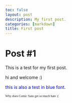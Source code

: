 ```yaml
---
toc: false
layout: post
description: My first post.
categories: [markdown]
title: First post
---
```


# Post #1

This is a test for my first post.

hi and welcome :)

<span style="color:blue">this is also a test in blue font</span>.

<font face = "Comic sans MS" size ="0.1">Why does Comic Sans get so much hate :(</font><br />